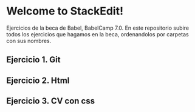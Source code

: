# Welcome to StackEdit!

Ejercicios de la beca de Babel, BabelCamp 7.0.
En este repositorio subire todos los ejercicios que hagamos en la beca, ordenandolos por carpetas con sus nombres.

## Ejercicio 1. Git

## Ejercicio 2. Html

## Ejercicio 3. CV con css
